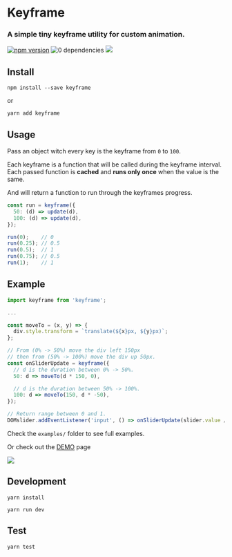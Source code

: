 # Keyframe

### A simple tiny keyframe utility for custom animation.
[![npm version](https://badge.fury.io/js/keyframe.svg?v2)](https://badge.fury.io/js/keyframe)
![0 dependencies](https://david-dm.org/brunnolou/keyframe.svg)
![](https://img.shields.io/github/size/brunnolou/keyframe/lib/index.min.js.svg)


## Install
`npm install --save keyframe`

or

`yarn add keyframe`

## Usage
Pass an object witch every key is the keyframe from `0` to `100`.

Each keyframe is a function that will be called during the keyframe interval. Each passed function is **cached** and **runs only once** when the value is the same.

And will return a function to run through the keyframes progress.

```js
const run = keyframe({
  50: (d) => update(d),
  100: (d) => update(d),
});

run(0);    // 0
run(0.25); // 0.5
run(0.5);  // 1
run(0.75); // 0.5
run(1);    // 1
```

## Example
```js
import keyframe from 'keyframe';

...

const moveTo = (x, y) => {
  div.style.transform = `translate(${x}px, ${y}px)`;
};

// From (0% -> 50%) move the div left 150px
// then from (50% -> 100%) move the div up 50px.
const onSliderUpdate = keyframe({
  // d is the duration between 0% -> 50%.
  50: d => moveTo(d * 150, 0),

  // d is the duration between 50% -> 100%.
  100: d => moveTo(150, d * -50),
});

// Return range between 0 and 1.
DOMslider.addEventListener('input', () => onSliderUpdate(slider.value / 100), true);

```

Check the `examples/` folder to see full examples.

Or check out the [DEMO](https://brunnolou.github.io/keyframe/) page

[![](https://i.giphy.com/xT39D7ALjvyjoqLU0U.gif)](https://brunnolou.github.io/keyframe/)


## Development
`yarn install`

`yarn run dev`

## Test
`yarn test`
